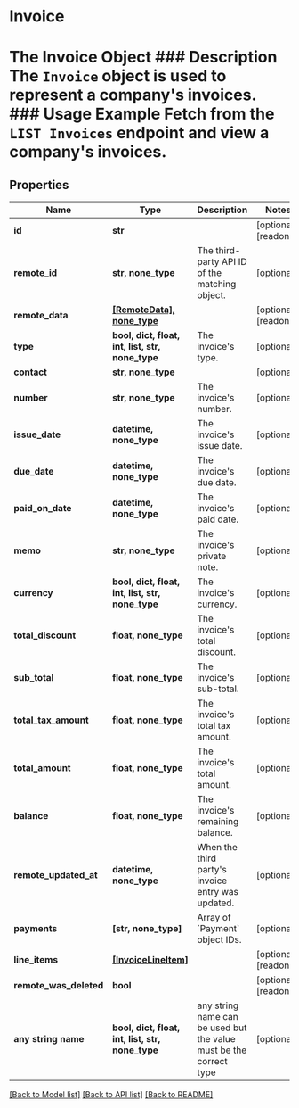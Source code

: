 # Invoice

# The Invoice Object ### Description The `Invoice` object is used to represent a company's invoices.  ### Usage Example Fetch from the `LIST Invoices` endpoint and view a company's invoices.

## Properties
Name | Type | Description | Notes
------------ | ------------- | ------------- | -------------
**id** | **str** |  | [optional] [readonly] 
**remote_id** | **str, none_type** | The third-party API ID of the matching object. | [optional] 
**remote_data** | [**[RemoteData], none_type**](RemoteData.md) |  | [optional] [readonly] 
**type** | **bool, dict, float, int, list, str, none_type** | The invoice&#39;s type. | [optional] 
**contact** | **str, none_type** |  | [optional] 
**number** | **str, none_type** | The invoice&#39;s number. | [optional] 
**issue_date** | **datetime, none_type** | The invoice&#39;s issue date. | [optional] 
**due_date** | **datetime, none_type** | The invoice&#39;s due date. | [optional] 
**paid_on_date** | **datetime, none_type** | The invoice&#39;s paid date. | [optional] 
**memo** | **str, none_type** | The invoice&#39;s private note. | [optional] 
**currency** | **bool, dict, float, int, list, str, none_type** | The invoice&#39;s currency. | [optional] 
**total_discount** | **float, none_type** | The invoice&#39;s total discount. | [optional] 
**sub_total** | **float, none_type** | The invoice&#39;s sub-total. | [optional] 
**total_tax_amount** | **float, none_type** | The invoice&#39;s total tax amount. | [optional] 
**total_amount** | **float, none_type** | The invoice&#39;s total amount. | [optional] 
**balance** | **float, none_type** | The invoice&#39;s remaining balance. | [optional] 
**remote_updated_at** | **datetime, none_type** | When the third party&#39;s invoice entry was updated. | [optional] 
**payments** | **[str, none_type]** | Array of &#x60;Payment&#x60; object IDs. | [optional] 
**line_items** | [**[InvoiceLineItem]**](InvoiceLineItem.md) |  | [optional] [readonly] 
**remote_was_deleted** | **bool** |  | [optional] [readonly] 
**any string name** | **bool, dict, float, int, list, str, none_type** | any string name can be used but the value must be the correct type | [optional]

[[Back to Model list]](../README.md#documentation-for-models) [[Back to API list]](../README.md#documentation-for-api-endpoints) [[Back to README]](../README.md)


